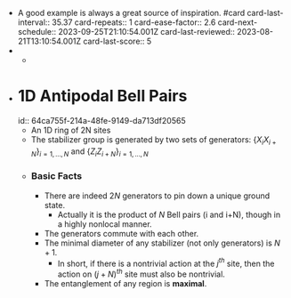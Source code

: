 - A good example is always a great source of inspiration. #card
  card-last-interval:: 35.37
  card-repeats:: 1
  card-ease-factor:: 2.6
  card-next-schedule:: 2023-09-25T21:10:54.001Z
  card-last-reviewed:: 2023-08-21T13:10:54.001Z
  card-last-score:: 5
-
	-
- # 1D Antipodal Bell Pairs
  id:: 64ca755f-214a-48fe-9149-da713df20565
	- An 1D ring of 2N sites
	- The stabilizer group is generated by two sets of generators: $\{X_i X_{i+N}\}_{i=1,...,N}$ and $\{Z_i Z_{i+N}\}_{i=1,...,N}$
	- ### Basic Facts
		- There are indeed $2N$ generators to pin down a unique ground state.
			- Actually it is the product of $N$ Bell pairs (i and i+N), though in a highly nonlocal manner.
		- The generators commute with each other.
		- The minimal diameter of any stabilizer (not only generators) is $N+1$.
			- In short, if there is a nontrivial action at the $j^{th}$ site, then the action on $(j+N)^{th}$ site must also be nontrivial.
		- The entanglement of any region is **maximal**.
